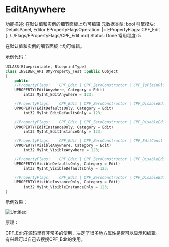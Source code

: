 # EditAnywhere

功能描述: 在默认值和实例的细节面板上均可编辑
元数据类型: bool
引擎模块: DetailsPanel, Editor
EPropertyFlagsOperation: |=
EPropertyFlags: CPF_Edit (../../Flags/EPropertyFlags/CPF_Edit.md)
Status: Done
常用程度: 5

在默认值和实例的细节面板上均可编辑。

示例代码：

```cpp
UCLASS(Blueprintable, BlueprintType)
class INSIDER_API UMyProperty_Test :public UObject
{
	public:
	//PropertyFlags:	CPF_Edit | CPF_ZeroConstructor | CPF_IsPlainOldData | CPF_NoDestructor | CPF_HasGetValueTypeHash | CPF_NativeAccessSpecifierPublic 
	UPROPERTY(EditAnywhere, Category = Edit)
		int32 MyInt_EditAnywhere = 123;

	//PropertyFlags:	CPF_Edit | CPF_ZeroConstructor | CPF_DisableEditOnInstance | CPF_IsPlainOldData | CPF_NoDestructor | CPF_HasGetValueTypeHash | CPF_NativeAccessSpecifierPublic 
	UPROPERTY(EditDefaultsOnly, Category = Edit)
		int32 MyInt_EditDefaultsOnly = 123;

	//PropertyFlags:	CPF_Edit | CPF_ZeroConstructor | CPF_DisableEditOnTemplate | CPF_IsPlainOldData | CPF_NoDestructor | CPF_HasGetValueTypeHash | CPF_NativeAccessSpecifierPublic 
	UPROPERTY(EditInstanceOnly, Category = Edit)
		int32 MyInt_EditInstanceOnly = 123;

	//PropertyFlags:	CPF_Edit | CPF_ZeroConstructor | CPF_EditConst | CPF_IsPlainOldData | CPF_NoDestructor | CPF_HasGetValueTypeHash | CPF_NativeAccessSpecifierPublic 
	UPROPERTY(VisibleAnywhere, Category = Edit)
		int32 MyInt_VisibleAnywhere = 123;

	//PropertyFlags:	CPF_Edit | CPF_ZeroConstructor | CPF_DisableEditOnInstance | CPF_EditConst | CPF_IsPlainOldData | CPF_NoDestructor | CPF_HasGetValueTypeHash | CPF_NativeAccessSpecifierPublic 
	UPROPERTY(VisibleDefaultsOnly, Category = Edit)
		int32 MyInt_VisibleDefaultsOnly = 123;

	//PropertyFlags:	CPF_Edit | CPF_ZeroConstructor | CPF_DisableEditOnTemplate | CPF_EditConst | CPF_IsPlainOldData | CPF_NoDestructor | CPF_HasGetValueTypeHash | CPF_NativeAccessSpecifierPublic 
	UPROPERTY(VisibleInstanceOnly, Category = Edit)
		int32 MyInt_VisibleInstanceOnly = 123;
}
```

示例效果：

![Untitled](EditAnywhere/Untitled.png)

原理：

CPF_Edit在源码里有非常多的使用，决定了很多地方属性是否可以显示和编辑。有兴趣可以自己去搜搜CPF_Edit的使用。